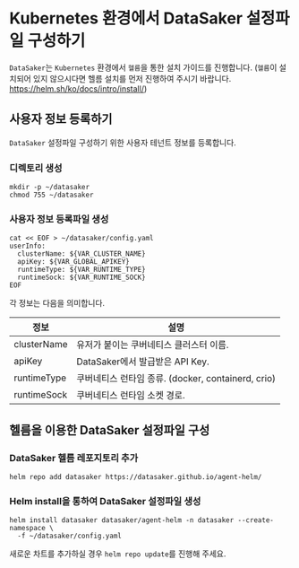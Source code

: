 # Kubernetes 환경에서 DataSaker 설정파일 구성하기
`DataSaker`는 `Kubernetes` 환경에서 `헬름`을 통한 설치 가이드를 진행합니다. (`헬름`이 설치되어 있지 않으시다면 헬름 설치를 먼저 진행하여 주시기 바랍니다. https://helm.sh/ko/docs/intro/install/)

## 사용자 정보 등록하기
`DataSaker` 설정파일 구성하기 위한 사용자 테넌트 정보를 등록합니다.

### 디렉토리 생성
```shell
mkdir -p ~/datasaker
chmod 755 ~/datasaker
```
### 사용자 정보 등록파일 생성
```shell
cat << EOF > ~/datasaker/config.yaml
userInfo:
  clusterName: ${VAR_CLUSTER_NAME}
  apiKey: ${VAR_GLOBAL_APIKEY}
  runtimeType: ${VAR_RUNTIME_TYPE}
  runtimeSock: ${VAR_RUNTIME_SOCK}
EOF
```

각 정보는 다음을 의미합니다.

| 정보          | 설명                                       |
|-------------|------------------------------------------|
| clusterName | 유저가 붙이는 쿠버네티스 클러스터 이름.                   |
| apiKey      | DataSaker에서 발급받은 API Key.                |
| runtimeType | 쿠버네티스 런타임 종류. (docker, containerd, crio) |
| runtimeSock | 쿠버네티스 런타임 소켓 경로.                         |

## 헬름을 이용한 DataSaker 설정파일 구성
### DataSaker 헬름 레포지토리 추가
```shell
helm repo add datasaker https://datasaker.github.io/agent-helm/
```
<!--
### 데이터세이커 헬름 가져오기
```shell
helm pull datasaker/agent-helm
```
### 압축 해제
```shell
tar -zxvf agent-helm-0.1.0.tgz -C ~/datasaker
```

### DataSaker 설치
```shell
helm install datasaker ~/datasaker/agent-helm -n datasaker --create-namespace \
  -f ~/datasaker/config.yaml
```
-->
### Helm install을 통하여 DataSaker 설정파일 생성
```shell
helm install datasaker datasaker/agent-helm -n datasaker --create-namespace \
  -f ~/datasaker/config.yaml
```
새로운 차트를 추가하실 경우 `helm repo update`를 진행해 주세요.
